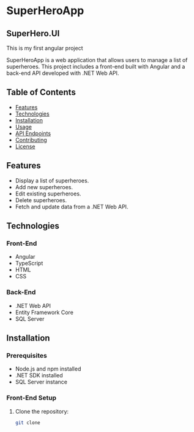 # SuperHeroApp

## SuperHero.UI

This is my first angular project

SuperHeroApp is a web application that allows users to manage a list of superheroes. This project includes a front-end built with Angular and a back-end API developed with .NET Web API.

## Table of Contents

- [Features](#features)
- [Technologies](#technologies)
- [Installation](#installation)
- [Usage](#usage)
- [API Endpoints](#api-endpoints)
- [Contributing](#contributing)
- [License](#license)

## Features

- Display a list of superheroes.
- Add new superheroes.
- Edit existing superheroes.
- Delete superheroes.
- Fetch and update data from a .NET Web API.

## Technologies

### Front-End

- Angular
- TypeScript
- HTML
- CSS

### Back-End

- .NET Web API
- Entity Framework Core
- SQL Server

## Installation

### Prerequisites

- Node.js and npm installed
- .NET SDK installed
- SQL Server instance

### Front-End Setup

1. Clone the repository:
   ```sh
   git clone 
